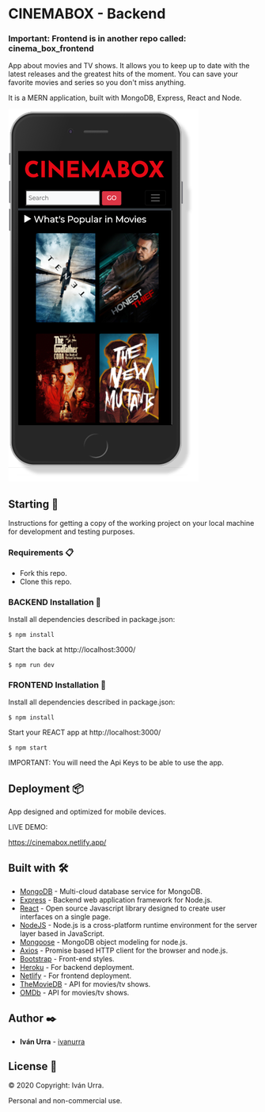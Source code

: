 # CINEMABOX - Backend

### Important: Frontend is in another repo called: cinema_box_frontend

App about movies and TV shows. It allows you to keep up to date with the latest releases and the greatest hits of the moment. You can save your favorite movies and series so you don't miss anything.

It is a MERN application, built with MongoDB, Express, React and Node.

![Screenshot](/public/images/iphonemeta.png)

## Starting 🚀

Instructions for getting a copy of the working project on your local machine for development and testing purposes.

### Requirements 📋

* Fork this repo.
* Clone this repo.

### BACKEND Installation 🔧

Install all dependencies described in package.json:

```
$ npm install
```

Start the back at http://localhost:3000/

```
$ npm run dev
```

### FRONTEND Installation 🔧

Install all dependencies described in package.json:

```
$ npm install
```

Start your REACT app at http://localhost:3000/

```
$ npm start
```

IMPORTANT: You will need the Api Keys to be able to use the app.

## Deployment 📦

App designed and optimized for mobile devices.

LIVE DEMO:

https://cinemabox.netlify.app/

## Built with 🛠️

* [MongoDB](https://www.mongodb.com/cloud/atlas) - Multi-cloud database service for MongoDB.
* [Express](https://expressjs.com/) - Backend web application framework for Node.js.
* [React](https://reactjs.org/) - Open source Javascript library designed to create user interfaces on a single page.
* [NodeJS](https://nodejs.org/) - Node.js is a cross-platform runtime environment for the server layer based in JavaScript.
* [Mongoose](https://mongoosejs.com/) - MongoDB object modeling for node.js.
* [Axios](https://www.npmjs.com/package/axios) - Promise based HTTP client for the browser and node.js.
* [Bootstrap](https://getbootstrap.com/) - Front-end styles.
* [Heroku](https://www.heroku.com/) - For backend deployment.
* [Netlify](https://www.netlify.com//) - For frontend deployment.
* [TheMovieDB](https://developers.themoviedb.org/3/getting-started/introduction) - API for movies/tv shows.
* [OMDb](http://www.omdbapi.com/) - API for movies/tv shows.

## Author ✒️

* **Iván Urra** - [ivanurra](https://github.com/ivanurra)

## License 📄

© 2020 Copyright: Iván Urra.

Personal and non-commercial use.
